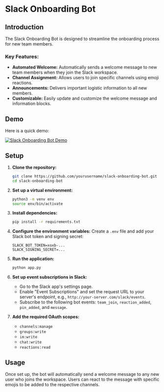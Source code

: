 # Slack Onboarding Bot

## Introduction

The Slack Onboarding Bot is designed to streamline the onboarding process for new team members.

### Key Features:

- **Automated Welcome:** Automatically sends a welcome message to new team members when they join the Slack workspace.
- **Channel Assignment:** Allows users to join specific channels using emoji reactions.
- **Announcements:** Delivers important logistic information to all new members.
- **Customizable:** Easily update and customize the welcome message and information blocks.

## Demo

Here is a quick demo:

[![Slack Onboarding Bot Demo](https://img.youtube.com/vi/6ExcNBB_x_0/0.jpg)](https://www.youtube.com/watch?v=6ExcNBB_x_0&ab_channel=AliceHou)

## Setup

1. **Clone the repository:**

   ```bash
   git clone https://github.com/yourusername/slack-onboarding-bot.git
   cd slack-onboarding-bot
   ```

2. **Set up a virtual environment:**

   ```bash
   python3 -m venv env
   source env/bin/activate
   ```

3. **Install dependencies:**

   ```bash
   pip install -r requirements.txt
   ```

4. **Configure the environment variables:**
   Create a `.env` file and add your Slack bot token and signing secret:

   ```plaintext
   SLACK_BOT_TOKEN=xoxb-...
   SLACK_SIGNING_SECRET=...
   ```

5. **Run the application:**

   ```bash
   python app.py
   ```

6. **Set up event subscriptions in Slack:**

   - Go to the Slack app's settings page.
   - Enable "Event Subscriptions" and set the request URL to your server's endpoint, e.g., `http://your-server.com/slack/events`.
   - Subscribe to the following bot events: `team_join`, `reaction_added`, `pin_added`, and `message`.

7. **Add the required OAuth scopes:**
   - `channels:manage`
   - `groups:write`
   - `im:write`
   - `chat:write`
   - `reactions:read`

## Usage

Once set up, the bot will automatically send a welcome message to any new user who joins the workspace. Users can react to the message with specific emojis to be added to the respective channels.
